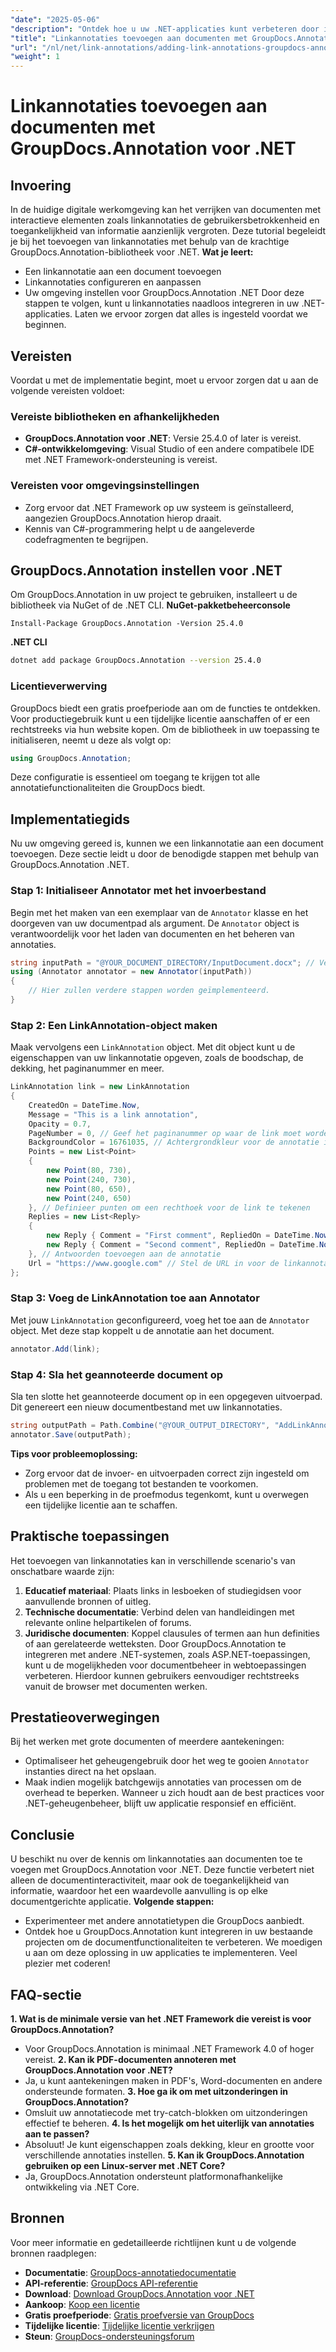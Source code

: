 ```yaml
---
"date": "2025-05-06"
"description": "Ontdek hoe u uw .NET-applicaties kunt verbeteren door interactieve linkannotaties toe te voegen met de krachtige GroupDocs.Annotation-bibliotheek. Volg onze stapsgewijze handleiding en verbeter vandaag nog de interactie met uw documenten."
"title": "Linkannotaties toevoegen aan documenten met GroupDocs.Annotation voor .NET | Handleiding voor ontwikkelaars"
"url": "/nl/net/link-annotations/adding-link-annotations-groupdocs-annotation-dotnet/"
"weight": 1
---
```


# Linkannotaties toevoegen aan documenten met GroupDocs.Annotation voor .NET
## Invoering
In de huidige digitale werkomgeving kan het verrijken van documenten met interactieve elementen zoals linkannotaties de gebruikersbetrokkenheid en toegankelijkheid van informatie aanzienlijk vergroten. Deze tutorial begeleidt je bij het toevoegen van linkannotaties met behulp van de krachtige GroupDocs.Annotation-bibliotheek voor .NET.
**Wat je leert:**
- Een linkannotatie aan een document toevoegen
- Linkannotaties configureren en aanpassen
- Uw omgeving instellen voor GroupDocs.Annotation .NET
Door deze stappen te volgen, kunt u linkannotaties naadloos integreren in uw .NET-applicaties. Laten we ervoor zorgen dat alles is ingesteld voordat we beginnen.
## Vereisten
Voordat u met de implementatie begint, moet u ervoor zorgen dat u aan de volgende vereisten voldoet:
### Vereiste bibliotheken en afhankelijkheden
- **GroupDocs.Annotation voor .NET**: Versie 25.4.0 of later is vereist.
- **C#-ontwikkelomgeving**: Visual Studio of een andere compatibele IDE met .NET Framework-ondersteuning is vereist.
### Vereisten voor omgevingsinstellingen
- Zorg ervoor dat .NET Framework op uw systeem is geïnstalleerd, aangezien GroupDocs.Annotation hierop draait.
- Kennis van C#-programmering helpt u de aangeleverde codefragmenten te begrijpen.
## GroupDocs.Annotation instellen voor .NET
Om GroupDocs.Annotation in uw project te gebruiken, installeert u de bibliotheek via NuGet of de .NET CLI.
**NuGet-pakketbeheerconsole**
```shell
Install-Package GroupDocs.Annotation -Version 25.4.0
```
**.NET CLI**
```bash
dotnet add package GroupDocs.Annotation --version 25.4.0
```
### Licentieverwerving
GroupDocs biedt een gratis proefperiode aan om de functies te ontdekken. Voor productiegebruik kunt u een tijdelijke licentie aanschaffen of er een rechtstreeks via hun website kopen.
Om de bibliotheek in uw toepassing te initialiseren, neemt u deze als volgt op:
```csharp
using GroupDocs.Annotation;
```
Deze configuratie is essentieel om toegang te krijgen tot alle annotatiefunctionaliteiten die GroupDocs biedt.
## Implementatiegids
Nu uw omgeving gereed is, kunnen we een linkannotatie aan een document toevoegen. Deze sectie leidt u door de benodigde stappen met behulp van GroupDocs.Annotation .NET.
### Stap 1: Initialiseer Annotator met het invoerbestand
Begin met het maken van een exemplaar van de `Annotator` klasse en het doorgeven van uw documentpad als argument. De `Annotator` object is verantwoordelijk voor het laden van documenten en het beheren van annotaties.
```csharp
string inputPath = "@YOUR_DOCUMENT_DIRECTORY/InputDocument.docx"; // Vervang door uw documentpad
using (Annotator annotator = new Annotator(inputPath))
{
    // Hier zullen verdere stappen worden geïmplementeerd.
}
```
### Stap 2: Een LinkAnnotation-object maken
Maak vervolgens een `LinkAnnotation` object. Met dit object kunt u de eigenschappen van uw linkannotatie opgeven, zoals de boodschap, de dekking, het paginanummer en meer.
```csharp
LinkAnnotation link = new LinkAnnotation
{
    CreatedOn = DateTime.Now,
    Message = "This is a link annotation",
    Opacity = 0.7,
    PageNumber = 0, // Geef het paginanummer op waar de link moet worden toegevoegd
    BackgroundColor = 16761035, // Achtergrondkleur voor de annotatie instellen
    Points = new List<Point>
    {
        new Point(80, 730),
        new Point(240, 730),
        new Point(80, 650),
        new Point(240, 650)
    }, // Definieer punten om een rechthoek voor de link te tekenen
    Replies = new List<Reply>
    {
        new Reply { Comment = "First comment", RepliedOn = DateTime.Now },
        new Reply { Comment = "Second comment", RepliedOn = DateTime.Now }
    }, // Antwoorden toevoegen aan de annotatie
    Url = "https://www.google.com" // Stel de URL in voor de linkannotatie
};
```
### Stap 3: Voeg de LinkAnnotation toe aan Annotator
Met jouw `LinkAnnotation` geconfigureerd, voeg het toe aan de `Annotator` object. Met deze stap koppelt u de annotatie aan het document.
```csharp
annotator.Add(link);
```
### Stap 4: Sla het geannoteerde document op
Sla ten slotte het geannoteerde document op in een opgegeven uitvoerpad. Dit genereert een nieuw documentbestand met uw linkannotaties.
```csharp
string outputPath = Path.Combine("@YOUR_OUTPUT_DIRECTORY", "AddLinkAnnotation-output.docx");
annotator.Save(outputPath);
```
**Tips voor probleemoplossing:**
- Zorg ervoor dat de invoer- en uitvoerpaden correct zijn ingesteld om problemen met de toegang tot bestanden te voorkomen.
- Als u een beperking in de proefmodus tegenkomt, kunt u overwegen een tijdelijke licentie aan te schaffen.
## Praktische toepassingen
Het toevoegen van linkannotaties kan in verschillende scenario's van onschatbare waarde zijn:
1. **Educatief materiaal**: Plaats links in lesboeken of studiegidsen voor aanvullende bronnen of uitleg.
2. **Technische documentatie**: Verbind delen van handleidingen met relevante online helpartikelen of forums.
3. **Juridische documenten**: Koppel clausules of termen aan hun definities of aan gerelateerde wetteksten.
Door GroupDocs.Annotation te integreren met andere .NET-systemen, zoals ASP.NET-toepassingen, kunt u de mogelijkheden voor documentbeheer in webtoepassingen verbeteren. Hierdoor kunnen gebruikers eenvoudiger rechtstreeks vanuit de browser met documenten werken.
## Prestatieoverwegingen
Bij het werken met grote documenten of meerdere aantekeningen:
- Optimaliseer het geheugengebruik door het weg te gooien `Annotator` instanties direct na het opslaan.
- Maak indien mogelijk batchgewijs annotaties van processen om de overhead te beperken.
Wanneer u zich houdt aan de best practices voor .NET-geheugenbeheer, blijft uw applicatie responsief en efficiënt.
## Conclusie
U beschikt nu over de kennis om linkannotaties aan documenten toe te voegen met GroupDocs.Annotation voor .NET. Deze functie verbetert niet alleen de documentinteractiviteit, maar ook de toegankelijkheid van informatie, waardoor het een waardevolle aanvulling is op elke documentgerichte applicatie.
**Volgende stappen:**
- Experimenteer met andere annotatietypen die GroupDocs aanbiedt.
- Ontdek hoe u GroupDocs.Annotation kunt integreren in uw bestaande projecten om de documentfunctionaliteiten te verbeteren.
We moedigen u aan om deze oplossing in uw applicaties te implementeren. Veel plezier met coderen!
## FAQ-sectie
**1. Wat is de minimale versie van het .NET Framework die vereist is voor GroupDocs.Annotation?**
   - Voor GroupDocs.Annotation is minimaal .NET Framework 4.0 of hoger vereist.
**2. Kan ik PDF-documenten annoteren met GroupDocs.Annotation voor .NET?**
   - Ja, u kunt aantekeningen maken in PDF's, Word-documenten en andere ondersteunde formaten.
**3. Hoe ga ik om met uitzonderingen in GroupDocs.Annotation?**
   - Omsluit uw annotatiecode met try-catch-blokken om uitzonderingen effectief te beheren.
**4. Is het mogelijk om het uiterlijk van annotaties aan te passen?**
   - Absoluut! Je kunt eigenschappen zoals dekking, kleur en grootte voor verschillende annotaties instellen.
**5. Kan ik GroupDocs.Annotation gebruiken op een Linux-server met .NET Core?**
   - Ja, GroupDocs.Annotation ondersteunt platformonafhankelijke ontwikkeling via .NET Core.
## Bronnen
Voor meer informatie en gedetailleerde richtlijnen kunt u de volgende bronnen raadplegen:
- **Documentatie**: [GroupDocs-annotatiedocumentatie](https://docs.groupdocs.com/annotation/net/)
- **API-referentie**: [GroupDocs API-referentie](https://reference.groupdocs.com/annotation/net/)
- **Download**: [Download GroupDocs.Annotation voor .NET](https://releases.groupdocs.com/annotation/net/)
- **Aankoop**: [Koop een licentie](https://purchase.groupdocs.com/buy)
- **Gratis proefperiode**: [Gratis proefversie van GroupDocs](https://releases.groupdocs.com/annotation/net/)
- **Tijdelijke licentie**: [Tijdelijke licentie verkrijgen](https://purchase.groupdocs.com/temporary-license/)
- **Steun**: [GroupDocs-ondersteuningsforum](https://forum.groupdocs.com/c/annotation/)